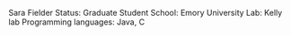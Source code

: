 Sara Fielder
Status: Graduate Student
School: Emory University
Lab: Kelly lab
Programming languages: Java, C

